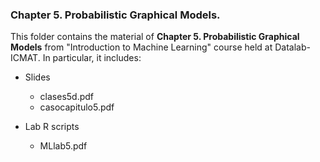 ### Chapter 5. Probabilistic Graphical Models.

This folder contains the material of **Chapter 5. Probabilistic Graphical Models** from "Introduction to Machine Learning" course held at Datalab-ICMAT. In particular, it includes:

* Slides
  - clases5d.pdf
  - casocapitulo5.pdf

* Lab R scripts
  - MLlab5.pdf

